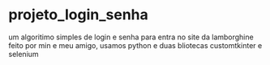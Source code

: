 # projeto_login_senha
 um algoritimo simples de login e senha para entra no site da lamborghine feito por min e meu amigo, usamos python e duas bliotecas customtkinter e selenium 
